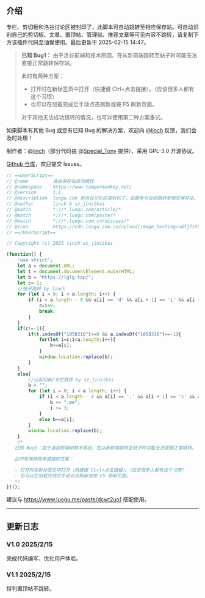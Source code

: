 ## 介绍
专栏、剪切板和洛谷讨论区被封印了，此脚本可自动跳转至相应保存站。可自动识别自己的剪切板、文章、置顶帖、管理贴、推荐文章等可见内容不跳转，请复制下方该插件代码至油猴使用。最后更新于 2025-02-15 14:47。

> **已知 Bug1：**
> 由于洛谷前端和技术原因，在从新前端跳转至帖子时可能无法直接正常跳转保存站。
> 
> 此时有两种方案：
> 
> - 打开时在新标签页中打开（快捷键 Ctrl+点击链接）。（应该很多人都有这个习惯）
> - 也可以在加载完成后手动点击刷新或按 F5 刷新页面。
> 
> 对于其他无法成功跳转的情况，也可以使用第二种方案重试。

如果脚本有其他 Bug 或您有已知 Bug 的解决方案，欢迎向 @[linch](https://www.luogu.com.cn/user/737242) 反馈，我们会及时处理！

制作者：@[linch](https://www.luogu.com.cn/user/737242)（部分代码由 @[Special_Tony](https://www.luogu.com.cn/user/743373) 提供），采用 GPL-3.0 开源协议。

[Github 仓库](https://github.com/oierlinch/luogutzcj)，欢迎提交 Issues。

```javascript
// ==UserScript==
// @name         洛谷保存站自动跳转
// @namespace    https://www.tampermonkey.net/
// @version      1.1
// @description  luogu.com 和洛谷讨论区被封印了，此脚本可自动跳转至相应保存站，建议与 https://www.luogu.me/paste/dcwt2uo1 搭配使用。产品链接 https://www.cnblogs.com/oierlinch/p/18717023/luogu-jump-plugin。
// @author       linch & sz_jinzikai
// @match        *://*.luogu.com/article/*
// @match        *://*.luogu.com/paste/*
// @match        *://*.luogu.com.cn/discuss/*
// @icon         https://cdn.luogu.com.cn/upload/image_hosting/u8fj7st9.png
// ==/UserScript==

// Copyright (c) 2025 linch sz_jinzikai

(function() {
    'use strict';
    let a = document.URL;
    let t = document.documentElement.outerHTML;
    let b = "https://lglg.top/";
    let c=-1;
    //帖子跳转 by linch
    for (let i = 0; i < a.length; i++) {
        if (i < a.length - 8 && a[i] == 'd' && a[i + 1] == 'i' && a[i + 2] == 's' && a[i + 3] == 'c' && a[i + 4] == 'u' && a[i + 5] == 's' && a[i + 6] == 's' && a[i+7]!='?') {
            c=i+8;
            break;
        }
    }
    if(c!=-1){
        if(t.indexOf("1058316")>=0 && a.indexOf("1058316")==-1){
            for(let i=c;i<a.length;i++){
                b+=a[i];
            }
            window.location.replace(b);
        }
    }
    else{
        //云剪切板/专栏跳转 by sz_jinzikai
        b = "";
        for (let i = 0; i < a.length; i++) {
            if (i < a.length - 4 && a[i] == '.' && a[i + 1] == 'c' && a[i + 2] == 'o' && a[i + 3] == 'm') {
                b += ".me";
                i += 3;
            }
            else b+=a[i];
        }
        window.location.replace(b);
    }
    /*
   已知 Bug1：由于洛谷前端和技术原因，在从新前端跳转至帖子时可能无法直接正常跳转。

   此时有两种简单便捷的方案：

   - 打开时在新标签页中打开（快捷键 Ctrl+点击链接）。（应该很多人都有这个习惯）
   - 也可以在加载完成后手动点击刷新或按 F5 刷新页面。
   */
})();
```
建议与 <https://www.luogu.me/paste/dcwt2uo1> 搭配使用。

---

## 更新日志

### V1.0 2025/2/15
完成代码编写，优化用户体验。

### V1.1 2025/2/15
特判置顶帖不跳转。

